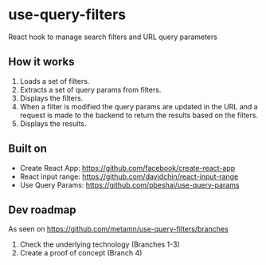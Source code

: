 # use-query-filters

React hook to manage search filters and URL query parameters

## How it works

1. Loads a set of filters.
2. Extracts a set of query params from filters.
3. Displays the filters.
4. When a filter is modified the query params are updated in the URL and a request is made to the backend to return the results based on the filters.
5. Displays the results.

## Built on

- Create React App: https://github.com/facebook/create-react-app
- React input range: https://github.com/davidchin/react-input-range
- Use Query Params: https://github.com/pbeshai/use-query-params

## Dev roadmap

As seen on https://github.com/metamn/use-query-filters/branches

1. Check the underlying technology (Branches 1-3)
2. Create a proof of concept (Branch 4)
